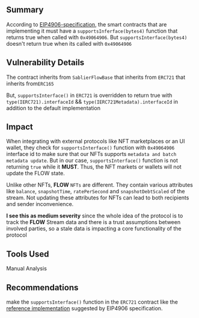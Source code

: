 ## Summary

According to [EIP4906-specification](https://eips.ethereum.org/EIPS/eip-4906#specification), the smart contracts that are implementing it must have a `supportsInferface(bytes4)` function that returns true when called with `0x49064906`. But `supportsInterface(bytes4)` doesn't return true when its called with `0x49064906`

## Vulnerability Details

The contract inherits from `SablierFlowBase` that inherits from `ERC721` that inherits from`ERC165`

But, `supportsInterface()` in `ERC721` is overridden to return true with `type(IERC721).interfaceId` && `type(IERC721Metadata).interfaceId` in addition to the default implementation

## Impact

When integrating with external protocols like NFT marketplaces or an UI wallet, they check for `supportsInterface()` function with `0x49064906` interface id to make sure that our NFTs supports `metadata and batch metadata update`. But in our case, `supportsInterface()` function is not returning `true` while it **MUST**. Thus, the NFT markets or wallets will not update the FLOW state.

Unlike other NFTs, **FLOW** `NFTs` are different. They contain various attributes like `balance`, `snapshotTime`, `ratePerSecond` and `snapshotDebtScaled` of the stream. Not updating these attributes for NFTs can lead to both recipients and sender inconvenience.

**I see this as medium severity** since the whole idea of the protocol is to track the **FLOW** Stream data and there is a trust assumptions between involved parties, so a stale data is impacting a core functionality of the protocol

## Tools Used

Manual Analysis

## Recommendations

make the `supportsInterface()` function in the `ERC721` contract like the [reference implementation](https://eips.ethereum.org/EIPS/eip-4906#reference-implementation) suggested by EIP4906 specification.
